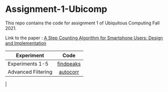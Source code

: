 # Assignment-1-Ubicomp
This repo contains the code for assignment 1 of Ubiquitous Computing Fall 2021.

Link to the paper : [A Step Counting Algorithm for Smartphone Users: Design and Implementation](https://ieeexplore.ieee.org/abstract/document/6974989) 

| Experiment          |      Code         
| -------------         |:-------------:
| Experiments 1-5      | [findpeaks](..tree/main/Code/findpeaks.m) 
| Advanced Filtering     | [autocorr](/Code/autocorr.m)     
|    

